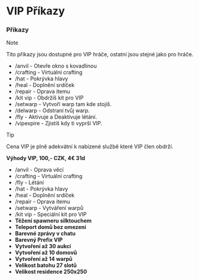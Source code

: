 # VIP Příkazy

### Příkazy
> [!NOTE]
> Tito příkazy jsou dostupné pro VIP hráče, ostatní jsou stejné jako pro hráče.

- /anvil - Otevře okno s kovadlinou
- /crafting - Virtuální crafting
- /hat - Pokrývka hlavy
- /heal - Doplnění srdíček
- /repair - Oprava itemu
- /kit vip - Obdržíš kit pro VIP
- /setwarp <warp> - Vytvoří warp tam kde stojíš.
- /delwarp <warp> - Odstraní tvůj warp.
- /fly - Aktivuje a Deaktivuje létání.
- /vipexpire - Zjistíš kdy ti vyprší VIP.

> [!TIP]
> Cena VIP je plně adekvátní k nabízené službě které VIP člen obdrží.

**Výhody VIP, 100,- CZK, 4€ 31d**
- /anvil - Oprava věcí
- /crafting - Virtuální crafting
- /fly - Létání
- /hat - Pokrývka hlavy
- /heal - Doplnění srdíček
- /repair - Oprava itemu
- /setwarp - Vytváření warpů
- /kit vip - Speciální kit pro VIP
- **Těžení spawneru silktouchem**
- **Teleport domů bez omezení**
- **Barevné zprávy v chatu**
- **Barevný Prefix VIP**
- **Vytvoření až 30 aukcí**
- **Vytvoření až 10 domovů**
- **Vytvoření až 14 warpů**
- **Velikost batohu 27 slotů**
- **Velikost residence 250x250**